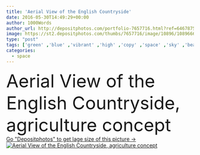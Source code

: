 ```yaml
---
title: 'Aerial View of the English Countryside'
date: 2016-05-30T14:49:29+00:00
author: 1000Words
author_url: http://depositphotos.com/portfolio-7657716.html?ref=64678756
image: https://st2.depositphotos.com/thumbs/7657716/image/10896/108966604/api_thumb_450.jpg?forcejpeg=true
type: "post"
tags: ['green' ,'blue' ,'vibrant' ,'high' ,'copy' ,'space' ,'sky' ,'beautiful' ,'day' ,'bright' ,'summer' ,'sunlight' ,'meadow' ,'sun' ,'field' ,'scene' ,'nature' ,'spring' ,'lush' ,'rural' ,'flying' ,'sunny' ,'colour' ,'light' ,'vivid' ,'tree' ,'landscape' ,'farm' ,'clear' ,'flat' ,'horizon' ,'scenery' ,'plain' ,'scenic' ,'country' ,'farmland' ,'land' ,'uk' ,'level' ,'distant' ,'pasture' ,'distance' ,'above' ,'united' ,'kingdom' ,'britain' ,'british' ,'altitude' ,'england' ]
categories: 
  - space
---
```

<div aling="center">
            <font size="60"> Aerial View of the English Countryside, agriculture concept</font>   
</div>
<div>
    <a href='https://depositphotos.com/108966604/stock-photo-aerial-view-of-the-english.html?ref=64678756' target=_blank > Go "Depositphotos" to get lage size of this picture ->
        <img href='https://depositphotos.com/108966604/stock-photo-aerial-view-of-the-english.html?ref=64678756' src='https://st2.depositphotos.com/7657716/10896/i/950/depositphotos_108966604-stock-photo-aerial-view-of-the-english.jpg?forcejpeg=true' alt='Aerial View of the English Countryside, agriculture concept' >
    </a>
</div>
